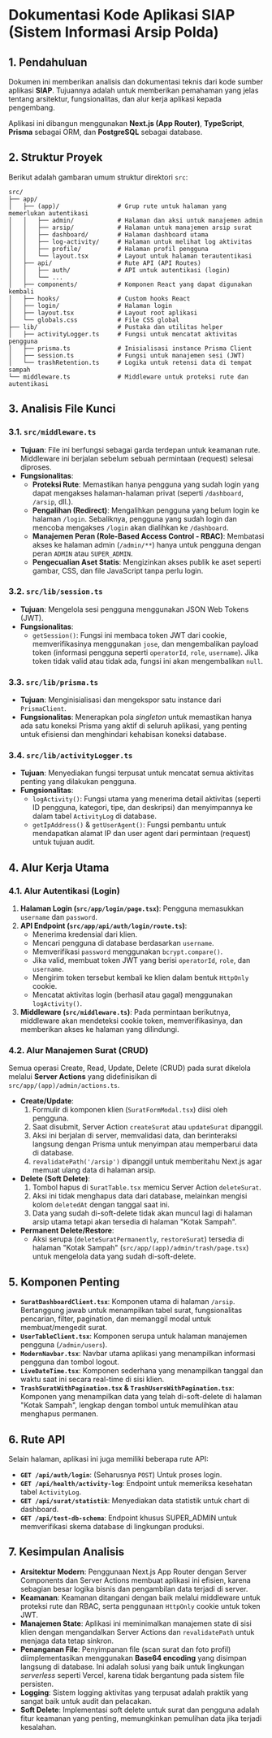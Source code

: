 
# Dokumentasi Kode Aplikasi SIAP (Sistem Informasi Arsip Polda)

## 1. Pendahuluan

Dokumen ini memberikan analisis dan dokumentasi teknis dari kode sumber aplikasi **SIAP**. Tujuannya adalah untuk memberikan pemahaman yang jelas tentang arsitektur, fungsionalitas, dan alur kerja aplikasi kepada pengembang.

Aplikasi ini dibangun menggunakan **Next.js (App Router)**, **TypeScript**, **Prisma** sebagai ORM, dan **PostgreSQL** sebagai database.

## 2. Struktur Proyek

Berikut adalah gambaran umum struktur direktori `src`:

```
src/
├── app/
│   ├── (app)/                # Grup rute untuk halaman yang memerlukan autentikasi
│   │   ├── admin/            # Halaman dan aksi untuk manajemen admin
│   │   ├── arsip/            # Halaman untuk manajemen arsip surat
│   │   ├── dashboard/        # Halaman dashboard utama
│   │   ├── log-activity/     # Halaman untuk melihat log aktivitas
│   │   ├── profile/          # Halaman profil pengguna
│   │   └── layout.tsx        # Layout untuk halaman terautentikasi
│   ├── api/                  # Rute API (API Routes)
│   │   ├── auth/             # API untuk autentikasi (login)
│   │   └── ...
│   ├── components/           # Komponen React yang dapat digunakan kembali
│   ├── hooks/                # Custom hooks React
│   ├── login/                # Halaman login
│   ├── layout.tsx            # Layout root aplikasi
│   └── globals.css           # File CSS global
├── lib/                      # Pustaka dan utilitas helper
│   ├── activityLogger.ts     # Fungsi untuk mencatat aktivitas pengguna
│   ├── prisma.ts             # Inisialisasi instance Prisma Client
│   ├── session.ts            # Fungsi untuk manajemen sesi (JWT)
│   └── trashRetention.ts     # Logika untuk retensi data di tempat sampah
└── middleware.ts             # Middleware untuk proteksi rute dan autentikasi
```

## 3. Analisis File Kunci

### 3.1. `src/middleware.ts`

- **Tujuan**: File ini berfungsi sebagai garda terdepan untuk keamanan rute. Middleware ini berjalan sebelum sebuah permintaan (request) selesai diproses.
- **Fungsionalitas**:
    - **Proteksi Rute**: Memastikan hanya pengguna yang sudah login yang dapat mengakses halaman-halaman privat (seperti `/dashboard`, `/arsip`, dll.).
    - **Pengalihan (Redirect)**: Mengalihkan pengguna yang belum login ke halaman `/login`. Sebaliknya, pengguna yang sudah login dan mencoba mengakses `/login` akan dialihkan ke `/dashboard`.
    - **Manajemen Peran (Role-Based Access Control - RBAC)**: Membatasi akses ke halaman admin (`/admin/**`) hanya untuk pengguna dengan peran `ADMIN` atau `SUPER_ADMIN`.
    - **Pengecualian Aset Statis**: Mengizinkan akses publik ke aset seperti gambar, CSS, dan file JavaScript tanpa perlu login.

### 3.2. `src/lib/session.ts`

- **Tujuan**: Mengelola sesi pengguna menggunakan JSON Web Tokens (JWT).
- **Fungsionalitas**:
    - `getSession()`: Fungsi ini membaca token JWT dari cookie, memverifikasinya menggunakan `jose`, dan mengembalikan payload token (informasi pengguna seperti `operatorId`, `role`, `username`). Jika token tidak valid atau tidak ada, fungsi ini akan mengembalikan `null`.

### 3.3. `src/lib/prisma.ts`

- **Tujuan**: Menginisialisasi dan mengekspor satu instance dari `PrismaClient`.
- **Fungsionalitas**: Menerapkan pola *singleton* untuk memastikan hanya ada satu koneksi Prisma yang aktif di seluruh aplikasi, yang penting untuk efisiensi dan menghindari kehabisan koneksi database.

### 3.4. `src/lib/activityLogger.ts`

- **Tujuan**: Menyediakan fungsi terpusat untuk mencatat semua aktivitas penting yang dilakukan pengguna.
- **Fungsionalitas**:
    - `logActivity()`: Fungsi utama yang menerima detail aktivitas (seperti ID pengguna, kategori, tipe, dan deskripsi) dan menyimpannya ke dalam tabel `ActivityLog` di database.
    - `getIpAddress()` & `getUserAgent()`: Fungsi pembantu untuk mendapatkan alamat IP dan user agent dari permintaan (request) untuk tujuan audit.

## 4. Alur Kerja Utama

### 4.1. Alur Autentikasi (Login)

1.  **Halaman Login (`src/app/login/page.tsx`)**: Pengguna memasukkan `username` dan `password`.
2.  **API Endpoint (`src/app/api/auth/login/route.ts`)**:
    - Menerima kredensial dari klien.
    - Mencari pengguna di database berdasarkan `username`.
    - Memverifikasi `password` menggunakan `bcrypt.compare()`.
    - Jika valid, membuat token JWT yang berisi `operatorId`, `role`, dan `username`.
    - Mengirim token tersebut kembali ke klien dalam bentuk `HttpOnly` cookie.
    - Mencatat aktivitas login (berhasil atau gagal) menggunakan `logActivity()`.
3.  **Middleware (`src/middleware.ts`)**: Pada permintaan berikutnya, middleware akan mendeteksi cookie token, memverifikasinya, dan memberikan akses ke halaman yang dilindungi.

### 4.2. Alur Manajemen Surat (CRUD)

Semua operasi Create, Read, Update, Delete (CRUD) pada surat dikelola melalui **Server Actions** yang didefinisikan di `src/app/(app)/admin/actions.ts`.

- **Create/Update**:
    1.  Formulir di komponen klien (`SuratFormModal.tsx`) diisi oleh pengguna.
    2.  Saat disubmit, Server Action `createSurat` atau `updateSurat` dipanggil.
    3.  Aksi ini berjalan di server, memvalidasi data, dan berinteraksi langsung dengan Prisma untuk menyimpan atau memperbarui data di database.
    4.  `revalidatePath('/arsip')` dipanggil untuk memberitahu Next.js agar memuat ulang data di halaman arsip.
- **Delete (Soft Delete)**:
    1.  Tombol hapus di `SuratTable.tsx` memicu Server Action `deleteSurat`.
    2.  Aksi ini tidak menghapus data dari database, melainkan mengisi kolom `deletedAt` dengan tanggal saat ini.
    3.  Data yang sudah di-soft-delete tidak akan muncul lagi di halaman arsip utama tetapi akan tersedia di halaman "Kotak Sampah".
- **Permanent Delete/Restore**:
    - Aksi serupa (`deleteSuratPermanently`, `restoreSurat`) tersedia di halaman "Kotak Sampah" (`src/app/(app)/admin/trash/page.tsx`) untuk mengelola data yang sudah di-soft-delete.

## 5. Komponen Penting

- **`SuratDashboardClient.tsx`**: Komponen utama di halaman `/arsip`. Bertanggung jawab untuk menampilkan tabel surat, fungsionalitas pencarian, filter, pagination, dan memanggil modal untuk membuat/mengedit surat.
- **`UserTableClient.tsx`**: Komponen serupa untuk halaman manajemen pengguna (`/admin/users`).
- **`ModernNavbar.tsx`**: Navbar utama aplikasi yang menampilkan informasi pengguna dan tombol logout.
- **`LiveDateTime.tsx`**: Komponen sederhana yang menampilkan tanggal dan waktu saat ini secara real-time di sisi klien.
- **`TrashSuratWithPagination.tsx` & `TrashUsersWithPagination.tsx`**: Komponen yang menampilkan data yang telah di-soft-delete di halaman "Kotak Sampah", lengkap dengan tombol untuk memulihkan atau menghapus permanen.

## 6. Rute API

Selain halaman, aplikasi ini juga memiliki beberapa rute API:

- **`GET /api/auth/login`**: (Seharusnya `POST`) Untuk proses login.
- **`GET /api/health/activity-log`**: Endpoint untuk memeriksa kesehatan tabel `ActivityLog`.
- **`GET /api/surat/statistik`**: Menyediakan data statistik untuk chart di dashboard.
- **`GET /api/test-db-schema`**: Endpoint khusus SUPER_ADMIN untuk memverifikasi skema database di lingkungan produksi.

## 7. Kesimpulan Analisis

- **Arsitektur Modern**: Penggunaan Next.js App Router dengan Server Components dan Server Actions membuat aplikasi ini efisien, karena sebagian besar logika bisnis dan pengambilan data terjadi di server.
- **Keamanan**: Keamanan ditangani dengan baik melalui middleware untuk proteksi rute dan RBAC, serta penggunaan `HttpOnly` cookie untuk token JWT.
- **Manajemen State**: Aplikasi ini meminimalkan manajemen state di sisi klien dengan mengandalkan Server Actions dan `revalidatePath` untuk menjaga data tetap sinkron.
- **Penanganan File**: Penyimpanan file (scan surat dan foto profil) diimplementasikan menggunakan **Base64 encoding** yang disimpan langsung di database. Ini adalah solusi yang baik untuk lingkungan *serverless* seperti Vercel, karena tidak bergantung pada sistem file persisten.
- **Logging**: Sistem logging aktivitas yang terpusat adalah praktik yang sangat baik untuk audit dan pelacakan.
- **Soft Delete**: Implementasi soft delete untuk surat dan pengguna adalah fitur keamanan yang penting, memungkinkan pemulihan data jika terjadi kesalahan.

